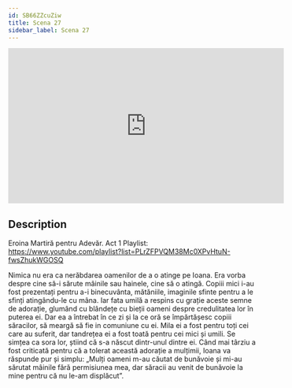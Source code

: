 ```yaml
---
id: SB66ZZcuZiw
title: Scena 27
sidebar_label: Scena 27
---
```


<iframe
  width="560"
  height="315"
  src="https://www.youtube.com/embed/SB66ZZcuZiw"
  title="YouTube video player"
  frameborder="0"
  allow="accelerometer; autoplay; clipboard-write; encrypted-media; gyroscope; picture-in-picture; web-share"
  referrerpolicy="strict-origin-when-cross-origin"
  allowfullscreen
></iframe>

## Description

Eroina Martiră pentru Adevăr. Act 1 
Playlist: https://www.youtube.com/playlist?list=PLrZFPVQM38Mc0XPvHtuN-fwsZhukWGOSQ 

Nimica nu era ca nerăbdarea oamenilor de a o atinge pe Ioana. Era vorba despre cine să-i sărute mâinile sau hainele, cine să o atingă. Copiii mici i-au fost prezentați pentru a-i binecuvânta, mătăniile, imaginile sfinte pentru a le sfinți atingându-le cu mâna. Iar fata umilă a respins cu grație aceste semne de adorație, glumând cu blândețe cu bieții oameni despre credulitatea lor în puterea ei. Dar ea a întrebat în ce zi și la ce oră se împărtășesc copiii săracilor, să meargă să fie in comuniune cu ei.
Mila ei a fost pentru toți cei care au suferit, dar tandrețea ei a fost toată pentru cei mici și umili. Se simțea ca sora lor, știind că s-a născut dintr-unul dintre ei. Când mai târziu a fost criticată pentru că a tolerat această adorație a mulțimii, Ioana va răspunde pur și simplu:
„Mulți oameni m-au căutat de bunăvoie și mi-au sărutat mâinile fără permisiunea mea, dar săracii au venit de bunăvoie la mine pentru că nu le-am displăcut”.
